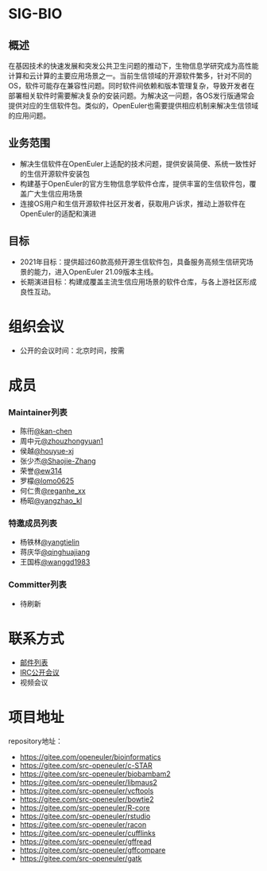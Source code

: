 # SIG-BIO
## 概述
在基因技术的快速发展和突发公共卫生问题的推动下，生物信息学研究成为高性能计算和云计算的主要应用场景之一。当前生信领域的开源软件繁多，针对不同的OS，软件可能存在兼容性问题。同时软件间依赖和版本管理复杂，导致开发者在部署相关软件时需要解决复杂的安装问题。为解决这一问题，各OS发行版通常会提供对应的生信软件包。类似的，OpenEuler也需要提供相应机制来解决生信领域的应用问题。

## 业务范围
   - 解决生信软件在OpenEuler上适配的技术问题，提供安装简便、系统一致性好的生信开源软件安装包
   - 构建基于OpenEuler的官方生物信息学软件仓库，提供丰富的生信软件包，覆盖广大生信应用场景
   - 连接OS用户和生信开源软件社区开发者，获取用户诉求，推动上游软件在OpenEuler的适配和演进

## 目标
   -  2021年目标：提供超过60款高频开源生信软件包，具备服务高频生信研究场景的能力，进入OpenEuler
      21.09版本主线。
   -  长期演进目标：构建成覆盖主流生信应用场景的软件仓库，与各上游社区形成良性互动。

# 组织会议
- 公开的会议时间：北京时间，按需

# 成员
### Maintainer列表
- 陈衎[@kan-chen](https://gitee.com/kan-chen)
- 周中元[@zhouzhongyuan1](https://gitee.com/zhouzhongyuan1) 
- 侯越[@houyue-xj](https://gitee.com/houyue-xj)
- 张少杰[@Shaojie-Zhang](https://gitee.com/Shaojie-Zhang)
- 荣誉[@ew314](https://gitee.com/ew314)
- 罗檬[@lomo0625](https://gitee.com/lomo0625)
- 何仁贵[@reganhe_xx](https://gitee.com/reganhe_xx)
- 杨昭[@yangzhao_kl](https://gitee.com/yangzhao_kl)

### 特邀成员列表
- 杨铁林[@yangtielin](https://gitee.com/yangtielin)
- 蒋庆华[@qinghuajiang](https://gitee.com/qinghuajiang)
- 王国栋[@wanggd1983](https://gitee.com/wanggd1983)

### Committer列表
- 待刷新

# 联系方式
- [邮件列表](dev@openeuler.org)
- [IRC公开会议]()
- 视频会议

# 项目地址
repository地址：

- https://gitee.com/openeuler/bioinformatics
- https://gitee.com/src-openeuler/c-STAR
- https://gitee.com/src-openeuler/biobambam2
- https://gitee.com/src-openeuler/libmaus2
- https://gitee.com/src-openeuler/vcftools
- https://gitee.com/src-openeuler/bowtie2
- https://gitee.com/src-openeuler/R-core
- https://gitee.com/src-openeuler/rstudio 
- https://gitee.com/src-openeuler/racon
- https://gitee.com/src-openeuler/cufflinks
- https://gitee.com/src-openeuler/gffread
- https://gitee.com/src-openeuler/gffcompare
- https://gitee.com/src-openeuler/gatk